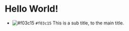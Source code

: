 # Hello World!
- ![#f03c15](https://placehold.it/15/f03c15/000000?text=+) `#f03c15`
This is a sub title, to the main title.
